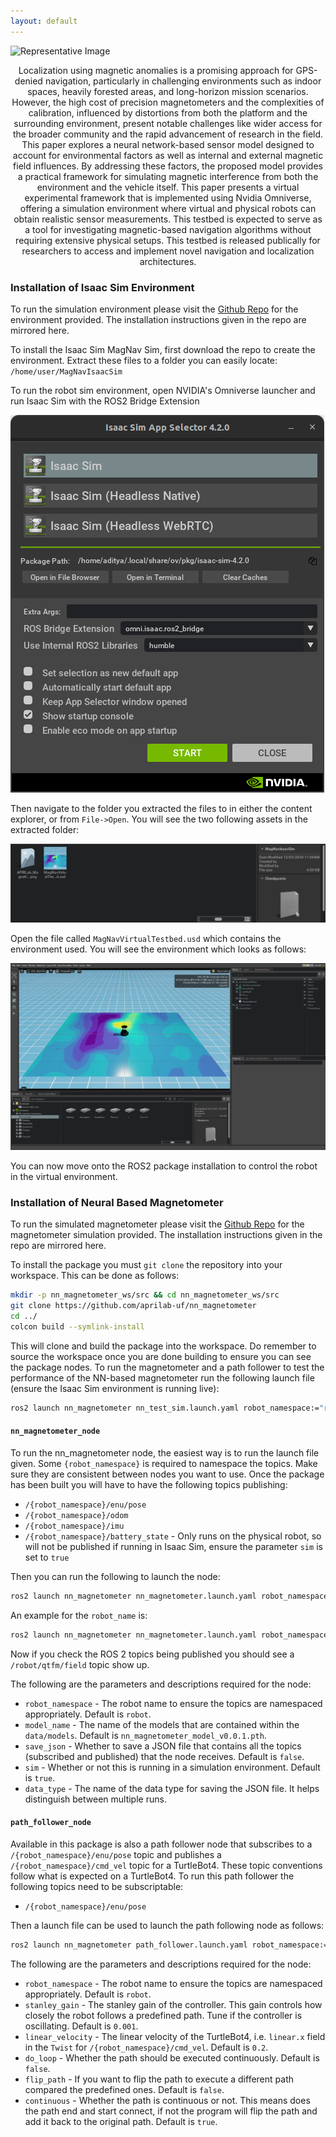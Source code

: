 ```yaml
---
layout: default
---
```


![Representative Image](assets/images/RepFig.png)

<center>Localization using magnetic anomalies is a promising approach for GPS-denied navigation, particularly in challenging environments such as indoor spaces, heavily forested areas, and long-horizon mission scenarios. However, the high cost of precision magnetometers and the complexities of calibration, influenced by distortions from both the platform and the surrounding environment, present notable challenges like wider access for the broader community and the rapid advancement of research in the field. This paper explores a neural network-based sensor model designed to account for environmental factors as well as internal and external magnetic field influences. By addressing these factors, the proposed model provides a practical framework for simulating magnetic interference from both the environment and the vehicle itself. This paper presents a virtual experimental framework that is implemented using Nvidia Omniverse, offering a simulation environment where virtual and physical robots can obtain realistic sensor measurements. This testbed is expected to serve as a tool for investigating magnetic-based navigation algorithms without requiring extensive physical setups. This testbed is released publically for researchers to access and implement novel navigation and localization architectures.</center>

### Installation of Isaac Sim Environment

To run the simulation environment please visit the [Github Repo](https://github.com/aprilab-uf/magnav_isaac_sim.git) for the environment provided. The installation instructions given in the repo are mirrored here.

To install the Isaac Sim MagNav Sim, first download the repo to create the environment. Extract these files to a folder you can easily locate: `/home/user/MagNavIsaacSim`

To run the robot sim environment, open NVIDIA's Omniverse launcher and run Isaac Sim with the ROS2 Bridge Extension

![Isaac Sim Launcher](assets/images/IsaacSimLauncher.png)

Then navigate to the folder you extracted the files to in either the content explorer, or from `File->Open`. You will see the two following assets in the extracted folder:

![Isaac Assets](assets/images/ContentTab.png)

Open the file called `MagNavVirtualTestbed.usd` which contains the environment used. You will see the environment which looks as follows:

![Isaac Testbed](assets/images/VirtualTestbedLayout.png)

You can now move onto the ROS2 package installation to control the robot in the virtual environment.


### Installation of Neural Based Magnetometer

To run the simulated magnetometer please visit the [Github Repo](https://github.com/aprilab-uf/magnetometer-sim) for the magnetometer simulation provided. The installation instructions given in the repo are mirrored here.

To install the package you must `git clone` the repository into your workspace. This can be done as follows:

````bash
mkdir -p nn_magnetometer_ws/src && cd nn_magnetometer_ws/src
git clone https://github.com/aprilab-uf/nn_magnetometer
cd ../
colcon build --symlink-install
````

This will clone and build the package into the workspace. Do remember to source the workspace once you are done building to ensure you can see the package nodes. To run the magnetometer and a path follower to test the performance of the NN-based magnetometer run the following launch file (ensure the Isaac Sim environment is running live):

````bash
ros2 launch nn_magnetometer nn_test_sim.launch.yaml robot_namespace:="robot"
````

#### `nn_magnetometer_node`

To run the nn_magnetometer node, the easiest way is to run the launch file given. Some `{robot_namespace}` is required to namespace the topics. Make sure they are consistent between nodes you want to use. Once the package has been built you will have to have the following topics publishing:

* `/{robot_namespace}/enu/pose`
* `/{robot_namespace}/odom`
* `/{robot_namespace}/imu`
* `/{robot_namespace}/battery_state` - Only runs on the physical robot, so will not be published if running in Isaac Sim, ensure the parameter `sim` is set to `true`

Then you can run the following to launch the node:

````bash
ros2 launch nn_magnetometer nn_magnetometer.launch.yaml robot_namespace:="<robot_name>"
````

An example for the `robot_name` is:

````bash
ros2 launch nn_magnetometer nn_magnetometer.launch.yaml robot_namespace:="robot"
````


Now if you check the ROS 2 topics being published you should see a `/robot/qtfm/field` topic show up. 

The following are the parameters and descriptions required for the node:

* `robot_namespace`  - The robot name to ensure the topics are namespaced appropriately. Default is `robot`.
* `model_name` - The name of the models that are contained within the `data/models`. Default is `nn_magnetometer_model_v0.0.1.pth`.
* `save_json` - Whether to save a JSON file that contains all the topics (subscribed and published) that the node receives. Default is `false`.
* `sim` - Whether or not this is running in a simulation environment. Default is `true`.
* `data_type` - The name of the data type for saving the JSON file. It helps distinguish between multiple runs.

#### `path_follower_node`

Available in this package is also a path follower node that subscribes to a `/{robot_namespace}/enu/pose` topic and publishes a `/{robot_namespace}/cmd_vel` topic for a TurtleBot4. These topic conventions follow what is expected on a TurtleBot4. To run this path follower the following topics need to be subscriptable:

* `/{robot_namespace}/enu/pose`

Then a launch file can be used to launch the path following node as follows:

````bash
ros2 launch nn_magnetometer path_follower.launch.yaml robot_namespace:="<robot_name>"
````

The following are the parameters and descriptions required for the node:

* `robot_namespace`  - The robot name to ensure the topics are namespaced appropriately. Default is `robot`.
* `stanley_gain`  - The stanley gain of the controller. This gain controls how closely the robot follows a predefined path. Tune if the controller is oscillating. Default is `0.001`.
* `linear_velocity` - The linear velocity of the TurtleBot4, i.e. `linear.x` field in the `Twist` for `/{robot_namespace}/cmd_vel`. Default is `0.2`.
* `do_loop` - Whether the path should be executed continuously. Default is `false`.
* `flip_path` - If you want to flip the path to execute a different path compared the predefined ones. Default is `false`.
* `continuous` - Whether the path is continuous or not. This means does the path end and start connect, if not the program will flip the path and add it back to the original path. Default is `true`.
